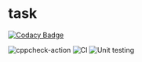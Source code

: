# task

[![Codacy Badge](https://api.codacy.com/project/badge/Grade/7b2360c9ce3641638a6b65bccc576ff5)](https://app.codacy.com/manual/stepin104283/task?utm_source=github.com&utm_medium=referral&utm_content=stepin104283/task&utm_campaign=Badge_Grade_Dashboard)

![cppcheck-action](https://github.com/stepin104283/task/workflows/cppcheck-action/badge.svg)
![CI](https://github.com/stepin104283/task/workflows/CI/badge.svg)
![Unit testing](https://github.com/stepin104283/task/workflows/Unit%20testing/badge.svg)

